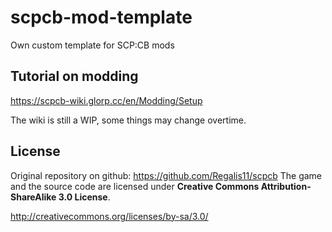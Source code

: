 # scpcb-mod-template

Own custom template for SCP:CB mods

## Tutorial on modding
https://scpcb-wiki.glorp.cc/en/Modding/Setup

The wiki is still a WIP, some things may change overtime.

## License
Original repository on github: https://github.com/Regalis11/scpcb
The game and the source code are licensed under **Creative Commons Attribution-ShareAlike 3.0 License**.

http://creativecommons.org/licenses/by-sa/3.0/